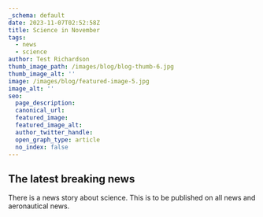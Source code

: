 ```yaml
---
_schema: default
date: 2023-11-07T02:52:58Z
title: Science in November
tags:
  - news
  - science
author: Test Richardson
thumb_image_path: /images/blog/blog-thumb-6.jpg
thumb_image_alt: ''
image: /images/blog/featured-image-5.jpg
image_alt: ''
seo:
  page_description:
  canonical_url:
  featured_image:
  featured_image_alt:
  author_twitter_handle:
  open_graph_type: article
  no_index: false
---
```

## The latest breaking news

There is a news story about science. This is to be published on all news and aeronautical news.